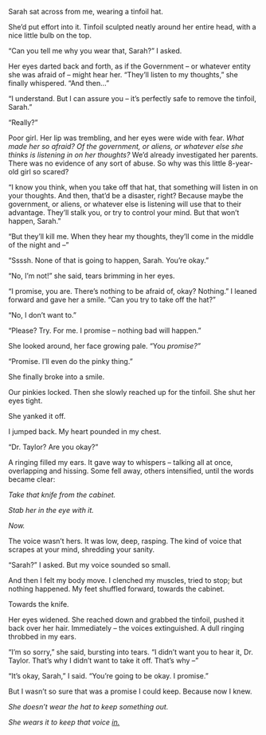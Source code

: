 Sarah sat across from me, wearing a tinfoil hat.

She’d put effort into it. Tinfoil sculpted neatly around her entire head, with a nice little bulb on the top. 

“Can you tell me why you wear that, Sarah?” I asked.

Her eyes darted back and forth, as if the Government – or whatever entity she was afraid of – might hear her. “They’ll listen to my thoughts,” she finally whispered. “And then…”

“I understand. But l can assure you – it’s perfectly safe to remove the tinfoil, Sarah.”

“Really?”

Poor girl. Her lip was trembling, and her eyes were wide with fear. *What made her so afraid? Of the government, or aliens, or whatever else she thinks is listening in on her thoughts?* We’d already investigated her parents. There was no evidence of any sort of abuse. So why was this little 8-year-old girl so scared?

“I know you think, when you take off that hat, that something will listen in on your thoughts. And then, that’d be a disaster, right? Because maybe the government, or aliens, or whatever else is listening will use that to their advantage. They’ll stalk you, or try to control your mind. But that won’t happen, Sarah.”

“But they’ll kill me. When they hear my thoughts, they’ll come in the middle of the night and –”

“Ssssh. None of that is going to happen, Sarah. You’re okay.”

“No, I’m not!” she said, tears brimming in her eyes.

“I promise, you are. There’s nothing to be afraid of, okay? Nothing.” I leaned forward and gave her a smile. “Can you try to take off the hat?”

“No, I don’t want to.”

“Please? Try. For me. I promise – nothing bad will happen.”

She looked around, her face growing pale. “You *promise?”*

“Promise. I’ll even do the pinky thing.”

She finally broke into a smile.

Our pinkies locked. Then she slowly reached up for the tinfoil. She shut her eyes tight.

She yanked it off.

I jumped back. My heart pounded in my chest.

“Dr. Taylor? Are you okay?”

A ringing filled my ears. It gave way to whispers – talking all at once, overlapping and hissing. Some fell away, others intensified, until the words became clear:

*Take that knife from the cabinet.*

*Stab her in the eye with it.*

*Now.*

The voice wasn’t hers. It was low, deep, rasping. The kind of voice that scrapes at your mind, shredding your sanity.

“Sarah?” I asked. But my voice sounded so small.

And then I felt my body move. I clenched my muscles, tried to stop; but nothing happened. My feet shuffled forward, towards the cabinet.

Towards the knife.

Her eyes widened. She reached down and grabbed the tinfoil, pushed it back over her hair. Immediately – the voices extinguished. A dull ringing throbbed in my ears.

“I’m so sorry,” she said, bursting into tears. “I didn’t want you to hear it, Dr. Taylor. That’s why I didn’t want to take it off. That’s why –”

“It’s okay, Sarah,” I said. “You’re going to be okay. I promise.”

But I wasn’t so sure that was a promise I could keep. Because now I knew.

*She doesn’t wear the hat to keep something out.*

*She wears it to keep that voice* [*in.*](http://www.reddit.com/r/blairdaniels)